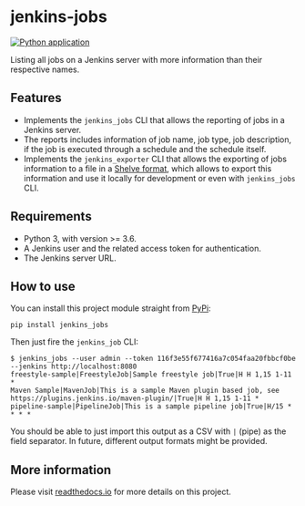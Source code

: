 # jenkins-jobs

[![Python application](https://github.com/glasswalk3r/jenkins-jobs/actions/workflows/main.yml/badge.svg)](https://github.com/glasswalk3r/jenkins-jobs/actions/workflows/main.yml)

Listing all jobs on a Jenkins server with more information than their respective
names.

## Features

* Implements the `jenkins_jobs` CLI that allows the reporting of jobs in a
Jenkins server.
* The reports includes information of job name, job type, job description, if
the job is executed through a schedule and the schedule itself.
* Implements the `jenkins_exporter` CLI that allows the exporting of jobs
information to a file in a
[Shelve format](https://docs.python.org/3/library/shelve.html), which allows
to export this information and use it locally for development or even with
`jenkins_jobs` CLI.

## Requirements

* Python 3, with version >= 3.6.
* A Jenkins user and the related access token for authentication.
* The Jenkins server URL.

## How to use

You can install this project module straight from [PyPi](https://pypi.org):

```
pip install jenkins_jobs
```

Then just fire the `jenkins_job` CLI:

```
$ jenkins_jobs --user admin --token 116f3e55f677416a7c054faa20fbbcf0be --jenkins http://localhost:8080
freestyle-sample|FreestyleJob|Sample freestyle job|True|H H 1,15 1-11 *
Maven Sample|MavenJob|This is a sample Maven plugin based job, see https://plugins.jenkins.io/maven-plugin/|True|H H 1,15 1-11 *
pipeline-sample|PipelineJob|This is a sample pipeline job|True|H/15 * * * *
```

You should be able to just import this output as a CSV with `|` (pipe) as the
field separator. In future, different output formats might be provided.

## More information

Please visit [readthedocs.io](https://jenkins-jobs.readthedocs.io/en/latest/)
for more details on this project.
